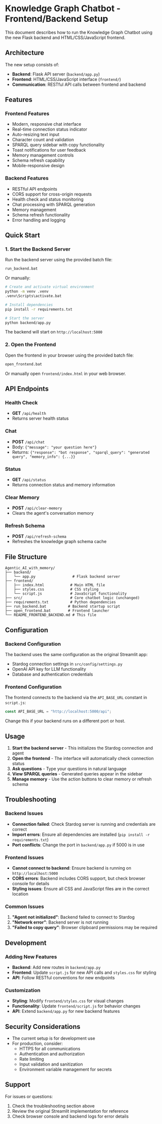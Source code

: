 # Knowledge Graph Chatbot - Frontend/Backend Setup

This document describes how to run the Knowledge Graph Chatbot using the new Flask backend and HTML/CSS/JavaScript frontend.

## Architecture

The new setup consists of:

-   **Backend**: Flask API server (`backend/app.py`)
-   **Frontend**: HTML/CSS/JavaScript interface (`frontend/`)
-   **Communication**: RESTful API calls between frontend and backend

## Features

### Frontend Features

-   Modern, responsive chat interface
-   Real-time connection status indicator
-   Auto-resizing text input
-   Character count and validation
-   SPARQL query sidebar with copy functionality
-   Toast notifications for user feedback
-   Memory management controls
-   Schema refresh capability
-   Mobile-responsive design

### Backend Features

-   RESTful API endpoints
-   CORS support for cross-origin requests
-   Health check and status monitoring
-   Chat processing with SPARQL generation
-   Memory management
-   Schema refresh functionality
-   Error handling and logging

## Quick Start

### 1. Start the Backend Server

Run the backend server using the provided batch file:

```bash
run_backend.bat
```

Or manually:

```bash
# Create and activate virtual environment
python -m venv .venv
.venv\Scripts\activate.bat

# Install dependencies
pip install -r requirements.txt

# Start the server
python backend/app.py
```

The backend will start on `http://localhost:5000`

### 2. Open the Frontend

Open the frontend in your browser using the provided batch file:

```bash
open_frontend.bat
```

Or manually open `frontend/index.html` in your web browser.

## API Endpoints

### Health Check

-   **GET** `/api/health`
-   Returns server health status

### Chat

-   **POST** `/api/chat`
-   Body: `{"message": "your question here"}`
-   Returns: `{"response": "bot response", "sparql_query": "generated query", "memory_info": {...}}`

### Status

-   **GET** `/api/status`
-   Returns connection status and memory information

### Clear Memory

-   **POST** `/api/clear-memory`
-   Clears the agent's conversation memory

### Refresh Schema

-   **POST** `/api/refresh-schema`
-   Refreshes the knowledge graph schema cache

## File Structure

```
Agentic_AI_with_memory/
├── backend/
│   └── app.py                 # Flask backend server
├── frontend/
│   ├── index.html            # Main HTML file
│   ├── styles.css            # CSS styling
│   └── script.js             # JavaScript functionality
├── src/                      # Core chatbot logic (unchanged)
├── requirements.txt          # Python dependencies
├── run_backend.bat          # Backend startup script
├── open_frontend.bat        # Frontend launcher
└── README_FRONTEND_BACKEND.md # This file
```

## Configuration

### Backend Configuration

The backend uses the same configuration as the original Streamlit app:

-   Stardog connection settings in `src/config/settings.py`
-   OpenAI API key for LLM functionality
-   Database and authentication credentials

### Frontend Configuration

The frontend connects to the backend via the `API_BASE_URL` constant in `script.js`:

```javascript
const API_BASE_URL = "http://localhost:5000/api";
```

Change this if your backend runs on a different port or host.

## Usage

1. **Start the backend server** - This initializes the Stardog connection and agent
2. **Open the frontend** - The interface will automatically check connection status
3. **Ask questions** - Type your questions in natural language
4. **View SPARQL queries** - Generated queries appear in the sidebar
5. **Manage memory** - Use the action buttons to clear memory or refresh schema

## Troubleshooting

### Backend Issues

-   **Connection failed**: Check Stardog server is running and credentials are correct
-   **Import errors**: Ensure all dependencies are installed (`pip install -r requirements.txt`)
-   **Port conflicts**: Change the port in `backend/app.py` if 5000 is in use

### Frontend Issues

-   **Cannot connect to backend**: Ensure backend is running on `http://localhost:5000`
-   **CORS errors**: Backend includes CORS support, but check browser console for details
-   **Styling issues**: Ensure all CSS and JavaScript files are in the correct location

### Common Issues

1. **"Agent not initialized"**: Backend failed to connect to Stardog
2. **"Network error"**: Backend server is not running
3. **"Failed to copy query"**: Browser clipboard permissions may be required

## Development

### Adding New Features

-   **Backend**: Add new routes in `backend/app.py`
-   **Frontend**: Update `script.js` for new API calls and `styles.css` for styling
-   **API**: Follow RESTful conventions for new endpoints

### Customization

-   **Styling**: Modify `frontend/styles.css` for visual changes
-   **Functionality**: Update `frontend/script.js` for behavior changes
-   **API**: Extend `backend/app.py` for new backend features

## Security Considerations

-   The current setup is for development use
-   For production, consider:
    -   HTTPS for all communications
    -   Authentication and authorization
    -   Rate limiting
    -   Input validation and sanitization
    -   Environment variable management for secrets

## Support

For issues or questions:

1. Check the troubleshooting section above
2. Review the original Streamlit implementation for reference
3. Check browser console and backend logs for error details
